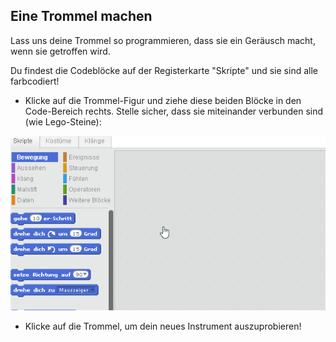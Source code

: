 ## Eine Trommel machen

Lass uns deine Trommel so programmieren, dass sie ein Geräusch macht, wenn sie getroffen wird.

Du findest die Codeblöcke auf der Registerkarte "Skripte" und sie sind alle farbcodiert!

+ Klicke auf die Trommel-Figur und ziehe diese beiden Blöcke in den Code-Bereich rechts. Stelle sicher, dass sie miteinander verbunden sind (wie Lego-Steine):

![Screenshot](images/connect-block.gif)

+ Klicke auf die Trommel, um dein neues Instrument auszuprobieren!